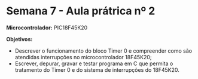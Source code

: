 # Semana 7 - Aula prátrica nº 2

**Microcontrolador:** PIC18F45K20

**Objetivos:** 
- Descrever o funcionamento do bloco Timer 0 e compreender como são atendidas interrupções no microcontrolador 18F45K20; 
- Escrever, depurar, gravar e testar programa em C que permita o tratamento do Timer 0 e do sistema de interrupções do 18F45K20.

